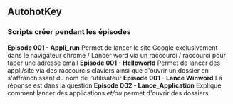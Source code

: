 ## AutohotKey
### Scripts créer pendant les épisodes
**Episode 001 - Appli_run** Permet de lancer le site Google exclusivement dans le navigateur chrome / Lancer word via un raccourci / raccourci pour taper une adresse email
**Episode 001 - Helloworld** Permet de lancer des appli/site via des raccourcis claviers ainsi que d'ouvrir un dossier en s'affranchissant du nom de l'utilisateur
**Episode 001 - Lance Winword** La réponse est dans la question
**Episode 002 - Lance_Application** Explique comment lancer des applications *et/ou* permet d'ouvrir des dossiers
